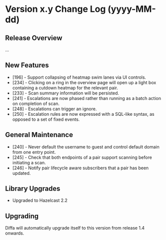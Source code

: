 # Version x.y Change Log (yyyy-MM-dd)

## Release Overview

...

## New Features

* [196] - Support collapsing of heatmap swim lanes via UI controls.
* [234] - Clicking on a ring in the overview page will open up a light box containing a cutdown heatmap for the relevant pair.
* [233] - Scan summary information will be persisted.
* [241] - Escalations are now phased rather than running as a batch action on completion of scan.
* [248] - Escalations can trigger an ignore.
* [250] - Escalation rules are now expressed with a SQL-like syntax, as opposed to a set of fixed events.

## General Maintenance

* [240] - Never default the username to guest and control default domain from one entry point.
* [245] - Check that both endpoints of a pair support scanning before initiating a scan.
* [246] - Notify pair lifecycle aware subscribers that a pair has been updated.

## Library Upgrades

* Upgraded to Hazelcast 2.2

## Upgrading

Diffa will automatically upgrade itself to this version from release 1.4 onwards.
